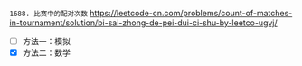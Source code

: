 
`1688. 比赛中的配对次数` https://leetcode-cn.com/problems/count-of-matches-in-tournament/solution/bi-sai-zhong-de-pei-dui-ci-shu-by-leetco-ugvj/
- [ ] 方法一：模拟
- [x] 方法二：数学
